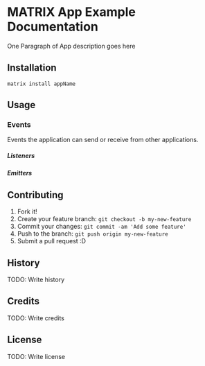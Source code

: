 # MATRIX App Example Documentation

One Paragraph of App description goes here

## Installation

`matrix install appName`

## Usage

### Events
Events the application can send or receive from other applications.

##### Listeners

##### Emitters

## Contributing

1. Fork it!
2. Create your feature branch: `git checkout -b my-new-feature`
3. Commit your changes: `git commit -am 'Add some feature'`
4. Push to the branch: `git push origin my-new-feature`
5. Submit a pull request :D

## History

TODO: Write history

## Credits

TODO: Write credits

## License

TODO: Write license
